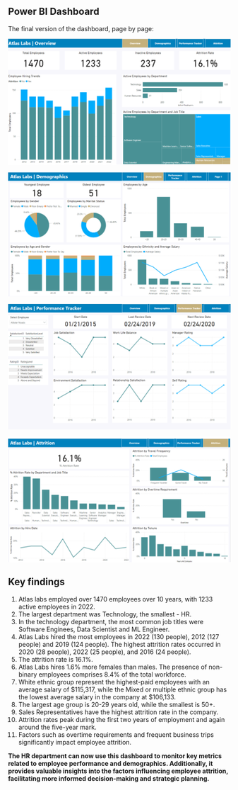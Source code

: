 ## Power BI Dashboard

The final version of the dashboard, page by page:

![](/Atlas%20Labs%20HR%20Data%20Analysis/screenshots/overview_report.png)

![](/Atlas%20Labs%20HR%20Data%20Analysis/screenshots/demographics_report.png)

![](/Atlas%20Labs%20HR%20Data%20Analysis/screenshots/performance_report.png)

![](/Atlas%20Labs%20HR%20Data%20Analysis/screenshots/attrition_report.png)

## Key findings

1. Atlas labs employed over 1470 employees over 10 years, with 1233 active employees in 2022. 
2. The largest department was Technology, the smallest - HR.
3. In the technology department, the most common job titles were Software Enginees, Data Scientist and ML Engineer.
4. Atlas Labs hired the most employees in 2022 (130 people), 2012 (127 people) and 2019 (124 people). The highest attrition rates occurred in 2020 (28 people), 2022 (25 people), and 2016 (24 people).
5. The attrition rate is 16.1%.
6. Atlas Labs hires 1.6% more females than males. The presence of non-binary employees comprises 8.4% of the total workforce.
7. White ethnic group represent the highest-paid employees with an average salary of $115,317, while the Mixed or multiple ethnic group has the lowest average salary in the company at $106,133.
8. The largest age group is 20-29 years old, while the smallest is 50+.
9. Sales Representatives have the highest attrition rate in the company.
10. Attrition rates peak during the first two years of employment and again around the five-year mark.
11. Factors such as overtime requirements and frequent business trips significantly impact employee attrition.

**The HR department can now use this dashboard to monitor key metrics related to employee performance and demographics. Additionally, it provides valuable insights into the factors influencing employee attrition, facilitating more informed decision-making and strategic planning.**